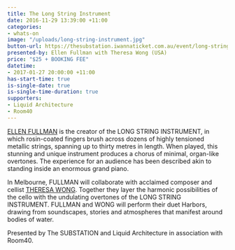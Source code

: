 ```yaml
---
title: The Long String Instrument
date: 2016-11-29 13:39:00 +11:00
categories:
- whats-on
image: "/uploads/long-string-instrument.jpg"
button-url: https://thesubstation.iwannaticket.com.au/event/long-string-instrument-MTE5MjU
presented-by: Ellen Fullman with Theresa Wong (USA)
price: "$25 + BOOKING FEE"
datetime:
- 2017-01-27 20:00:00 +11:00
has-start-time: true
is-single-date: true
is-single-time-duration: true
supporters:
- Liquid Architecture
- Room40
---
```


[ELLEN FULLMAN](http://ellenfullman.com/] ) is the creator of the LONG STRING INSTRUMENT, in which rosin-coated fingers brush across dozens of highly tensioned metallic strings, spanning up to thirty metres in length. When played, this stunning and unique instrument produces a chorus of minimal, organ-like overtones. The experience for an audience has been described akin to standing inside an enormous grand piano.  

In Melbourne, FULLMAN will collaborate with acclaimed composer and cellist [THERESA WONG](http://www.theresawong.org/). Together they layer the harmonic possibilities of the cello with the undulating overtones of the LONG STRING INSTRUMENT. FULLMAN and WONG will perform their duet Harbors, drawing from soundscapes, stories and atmospheres that manifest around bodies of water.

Presented by The SUBSTATION and Liquid Architecture in association with Room40.
